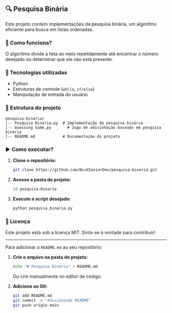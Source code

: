 ﻿## 🔍 Pesquisa Binária  

Este projeto contém implementações da pesquisa binária, um algoritmo eficiente para busca em listas ordenadas.  

### 📌 Como funciona?  
O algoritmo divide a lista ao meio repetidamente até encontrar o número desejado ou determinar que ele não está presente.  

### 🚀 Tecnologias utilizadas  
- Python  
- Estruturas de controle (`while`, `if/else`)  
- Manipulação de entrada do usuário  

### 📂 Estrutura do projeto  
```
pesquisa-binaria/
│-- Pesquisa Binaria.py  # Implementação da pesquisa binária
│-- Guessing Game.py       # Jogo de adivinhação baseado em pesquisa binária
│-- README.md            # Documentação do projeto
```

### ▶ Como executar?  
1. **Clone o repositório:**  
   ```sh
   git clone https://github.com/NickSaviorDev/pesquisa-binaria.git
   ```
2. **Acesse a pasta do projeto:**  
   ```sh
   cd pesquisa-binaria
   ```
3. **Execute o script desejado:**  
   ```sh
   python pesquisa_binaria.py
   ```

### 📜 Licença  
Este projeto está sob a licença MIT. Sinta-se à vontade para contribuir!  

---

Para adicionar o `README.md` ao seu repositório:  

1. **Crie o arquivo na pasta do projeto:**  
   ```sh
   echo "# Pesquisa Binária" > README.md
   ```  
   Ou crie manualmente no editor de código.

2. **Adicione ao Git:**  
   ```sh
   git add README.md
   git commit -m "Adicionando README"
   git push origin main
   ```
